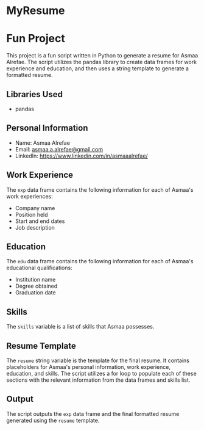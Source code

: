 # MyResume
# Fun Project

This project is a fun script written in Python to generate a resume for Asmaa Alrefae. The script utilizes the pandas library to create data frames for work experience and education, and then uses a string template to generate a formatted resume.

## Libraries Used
- pandas

## Personal Information
- Name: Asmaa Alrefae
- Email: asmaa.a.alrefae@gmail.com
- LinkedIn: https://www.linkedin.com/in/asmaaalrefae/

## Work Experience
The `exp` data frame contains the following information for each of Asmaa's work experiences:
- Company name
- Position held
- Start and end dates
- Job description

## Education
The `edu` data frame contains the following information for each of Asmaa's educational qualifications:
- Institution name
- Degree obtained
- Graduation date

## Skills
The `skills` variable is a list of skills that Asmaa possesses.

## Resume Template
The `resume` string variable is the template for the final resume. It contains placeholders for Asmaa's personal information, work experience, education, and skills. The script utilizes a for loop to populate each of these sections with the relevant information from the data frames and skills list.

## Output
The script outputs the `exp` data frame and the final formatted resume generated using the `resume` template.
